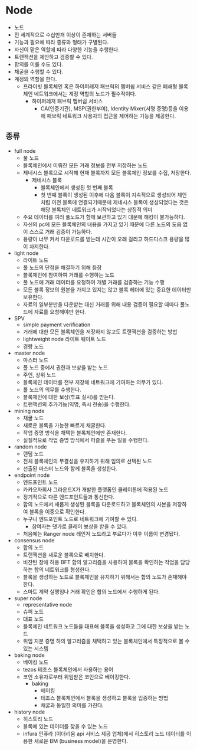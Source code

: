 # Node

* 노드
* 전 세계적으로 수십만개 이상이 존재하는 서버들
* 기능과 필요에 따라 종류와 형태가 구별된다.
* 자신이 맡은 역할에 따라 다양한 기능을 수행한다.
* 트랜잭션을 제안하고 검증할 수 있다.
* 합의를 이룰 수도 있다. 
* 채굴을 수행할 수 있다.
* 계정의 역할을 한다.
  * 프라이빗 블록체인 혹은 하이퍼레저 패브릭의 멤버쉽 서비스 같은 폐쇄형 블록체인 네트워크에서는 계정 역할의 노드가 필수적이다.
    * 하이퍼레저 패브릭 멤버쉽 서비스
      * CA(인증기관), MSP(권한부여), Identity Mixer(서명 증명)등을 이용해 패브릭 네트워크 사용자의 접근을 제어하는 기능을 제공한다.

## 종류

* full node
  * 풀 노드
  * 블록체인에서 이뤄진 모든 거래 정보를 전부 저장하는 노드
  * 제네시스 블록으로 시작해 현재 블록까지 모든 블록체인 정보를 수집, 저장한다.
    * 제네시스 블록
      * 블록체인에서 생성된 첫 번째 블록
      * 첫 번째 블록이 생성된 이후에 다음 블록이 지속적으로 생성되어 체인처럼 이전 블록에 연결되기때문에 제네시스 블록이 생성되었다는 것은 해당 블록체인 네트워크가 시작되었다는 상징적 의미
  * 주요 데이터를 여러 풀노드가 함께 보관하고 있기 대문에 해킹이 불가능하다.
  * 자신의 pc에 모든 블록체인의 내용을 가지고 있기 때문에 다른 노드의 도움 없이 스스로 거래 검증이 가능하다.
  * 용량이 너무 커서 다운로드를 받는데 시간이 오래 걸리고 하드디스크 용량을 많이 차지한다.
* light node
  * 라이트 노드
  * 풀 노드의 단점을 해결하기 위해 등장
  * 블록체인에 참여하여 거래를 수행하는 노드
  * 풀 노드에 거래 데이터를 요청하여 개별 거래를 검증하는 기능 수행
  * 모든 블록 정보의 원본을 가지고 있지는 않고 블록 헤더에 있는 중요한 데이터만 보유한다.
  * 자료의 일부분만을 다운받는 대신 거래를 위해 내용 검증이 필요할 때마다 풀노드에 자료를 요청해야만 한다.
* SPV
  * simple payment verification
  * 거래에 대한 모든 블록체인을 저장하지 않고도 트랜잭션을 검증하는 방법
  * lightweight node 라이트 웨이트 노드 
  * 경량 노드
* master node
  * 마스터 노드
  * 풀 노드 중에서 권한과 보상을 받는 노드
  * 주인, 상위 노드
  * 블록체인 데이터를 전부 저장해 네트워크에 기여하는 의무가 있다.
  * 풀 노드의 의무를 수행한다.
  * 블록체인에 대한 보상(투표 실시)를 받는다.
  * 트랜잭션의 추가기능(익명, 즉시 전송)을 수행한다.
* mining node
  * 채굴 노드
  * 새로운 블록을 가능한 빠르게 채굴한다.
  * 작업 증명 방식을 채택한 블록체인에만 존재한다.
  * 실질적으로 작업 증명 방식에서 퍼즐을 푸는 일을 수행한다.
* random node
  * 랜덤 노드
  * 전체 블록체인의 무결성을 유지하기 위해 임의로 선택된 노드
  * 선출된 마스터 노드와 함께 블록을 생성한다.
* endpoint node
  * 엔드포인트 노드
  * 카카오자회사 그라운드X가 개발한 플랫폼인 클레이튼에 적용된 노드
  * 정기적으로 다른 엔드포인트들과 통신한다.
  * 합의 노드에서 새롭게 생성된 블록을 다운로드하고 블록체인의 사본을 저장하여 블록을 이중으로 확인한다.
  * 누구나 엔드포인트 노드로 네트워크에 기여할 수 있다.
    * 참여자는 댓가로 클레이 보상을 받을 수 있다.
  * 처음에는 Ranger node 레인저 노드라고 부르다가 이후 이름이 변경됐다.
* consensus node
  * 합의 노드
  * 트랜잭션을 새로운 블록으로 배치한다.
  * 비잔틴 장애 허용 BFT 합의 알고리즘을 사용하여 블록을 확인하는 작업을 담당하는 합의 네트워크를 형성한다.
  * 블록을 생성하는 노드로 블록체인을 유지하기 위해서는 합의 노드가 존재해야 한다.
  * 스마트 계약 실행임나 거래 확인은 합의 노드에서 수행하게 된다.
* super node
  * representative node
  * 슈퍼 노드
  * 대표 노드
  * 블록체인 네트워크 노드들을 대표해 블록을 생성하고 그에 대한 보상을 받는 노드
  * 위임 지분 증명 하의 알고리즘을 채택하고 있는 블록체인에서 특징적으로 볼 수 있는 시스템
* baking node
  * 베이킹 노드
  * tezos 테조스 블록체인에서 사용하는 용어
  * 코인 소유자로부터 위임받은 코인으로 베이킹한다.
    * baking
      * 베이킹
      * 테조스 블록체인에서 블록을 생성하고 블록을 입증하는 방법
      * 채굴과 동일한 의미를 가진다.
* history node
  * 히스토리 노드
  * 블록에 있는 데이터를 찾을 수 있는 노드
  * infura 인퓨라 (이더리움 api 서비스 제공 업체)에서 히스토리 노드 데이터를 이용한 새로운 BM (business model)을 운영한다.